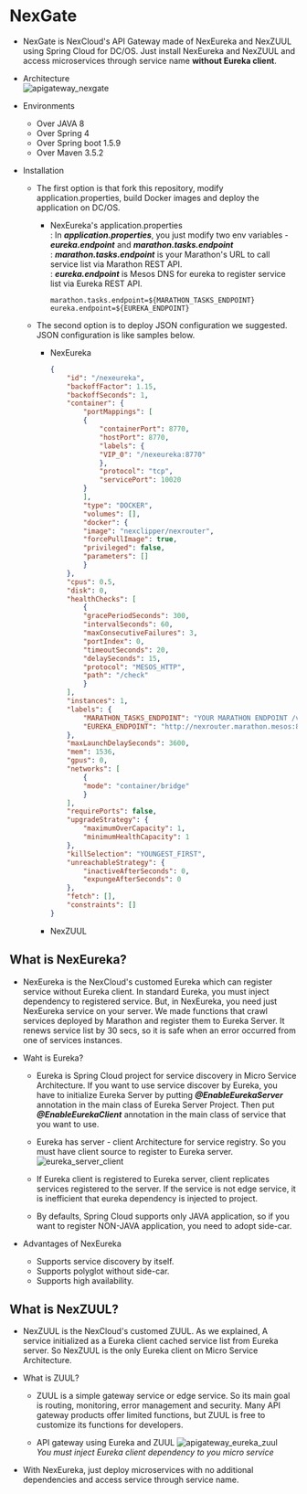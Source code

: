 # NexGate
* NexGate is NexCloud's API Gateway made of NexEureka and NexZUUL using Spring Cloud for DC/OS. Just install NexEureka and NexZUUL and access microservices through service name **without Eureka client**.

* Architecture  
    ![apigateway_nexgate](https://steemitimages.com/800x0//https://raw.githubusercontent.com/TheNexCloud/NexGate/dev-mg.kim/images/customed_eureka_zuul.PNG?raw=true)

* Environments
    * Over JAVA 8
    * Over Spring 4
    * Over Spring boot 1.5.9
    * Over Maven 3.5.2

* Installation
    * The first option is that fork this repository, modify application.properties, build Docker images and deploy the application on DC/OS.
        * NexEureka's application.properties  
        : In ***application.properties***, you just modify two env variables - ***eureka.endpoint*** and ***marathon.tasks.endpoint***  
        : ***marathon.tasks.endpoint*** is your Marathon's URL to call service list via Marathon REST API.  
        : ***eureka.endpoint*** is Mesos DNS for eureka to register service list via Eureka REST API.
            ```properties
            marathon.tasks.endpoint=${MARATHON_TASKS_ENDPOINT}
            eureka.endpoint=${EUREKA_ENDPOINT}
            ```
            
    * The second option is to deploy JSON configuration we suggested. JSON configuration is like samples below.
        * NexEureka
            ```json
            {
                "id": "/nexeureka",
                "backoffFactor": 1.15,
                "backoffSeconds": 1,
                "container": {
                    "portMappings": [
                    {
                        "containerPort": 8770,
                        "hostPort": 8770,
                        "labels": {
                        "VIP_0": "/nexeureka:8770"
                        },
                        "protocol": "tcp",
                        "servicePort": 10020
                    }
                    ],
                    "type": "DOCKER",
                    "volumes": [],
                    "docker": {
                    "image": "nexclipper/nexrouter",
                    "forcePullImage": true,
                    "privileged": false,
                    "parameters": []
                    }
                },
                "cpus": 0.5,
                "disk": 0,
                "healthChecks": [
                    {
                    "gracePeriodSeconds": 300,
                    "intervalSeconds": 60,
                    "maxConsecutiveFailures": 3,
                    "portIndex": 0,
                    "timeoutSeconds": 20,
                    "delaySeconds": 15,
                    "protocol": "MESOS_HTTP",
                    "path": "/check"
                    }
                ],
                "instances": 1,
                "labels": {
                    "MARATHON_TASKS_ENDPOINT": "YOUR MARATHON ENDPOINT /v2/tasks",
                    "EUREKA_ENDPOINT": "http://nexrouter.marathon.mesos:8770/eureka/apps/"
                },
                "maxLaunchDelaySeconds": 3600,
                "mem": 1536,
                "gpus": 0,
                "networks": [
                    {
                    "mode": "container/bridge"
                    }
                ],
                "requirePorts": false,
                "upgradeStrategy": {
                    "maximumOverCapacity": 1,
                    "minimumHealthCapacity": 1
                },
                "killSelection": "YOUNGEST_FIRST",
                "unreachableStrategy": {
                    "inactiveAfterSeconds": 0,
                    "expungeAfterSeconds": 0
                },
                "fetch": [],
                "constraints": []
            }
            ```

        * NexZUUL


## What is NexEureka?
* NexEureka is the NexCloud's customed Eureka which can register service without Eureka client. In standard Eureka, you must inject dependency to registered service. But, in NexEureka, you need just NexEureka service on your server. We made functions that crawl services deployed by Marathon and register them to Eureka Server. It renews service list by 30 secs, so it is safe when an error occurred from one of services instances.

* Waht is Eureka?
    * Eureka is Spring Cloud project for service discovery in Micro Service Architecture. If you want to use service discover by Eureka, you have to initialize Eureka Server by putting ***@EnableEurekaServer*** annotation in the main class of Eureka Server Project. Then put ***@EnableEurekaClient*** annotation in the main class of service that you want to use.

    * Eureka has server - client Architecture for service registry. So you must have client source to register to Eureka server.  
        ![eureka_server_client](https://steemitimages.com/600x0//https://github.com/TheNexCloud/NexGate/blob/dev-mg.kim/images/standard_eureka.png?raw=true)

    * If Eureka client is registered to Eureka server, client replicates services registered to the server. If the service is not edge service, it is inefficient that eureka dependency is injected to project.

    * By defaults, Spring Cloud supports only JAVA application, so if you want to register NON-JAVA application, you need to adopt side-car.

* Advantages of NexEureka
    * Supports service discovery by itself.
    * Supports polyglot without side-car.
    * Supports high availability.


## What is NexZUUL?
* NexZUUL is the NexCloud's customed ZUUL. As we explained, A service initialized as a Eureka client cached service list from Eureka server. So NexZUUL is the only Eureka client on Micro Service Architecture.

* What is ZUUL?
    * ZUUL is a simple gateway service or edge service. So its main goal is routing, monitoring, error management and security. Many API gateway products offer limited functions, but ZUUL is free to customize its functions for developers.

    * API gateway using Eureka and ZUUL
        ![apigateway_eureka_zuul](https://steemitimages.com/600x0//https://github.com/TheNexCloud/NexGate/blob/dev-mg.kim/images/standard_eureka_zuul.PNG?raw=true)  
        *You must inject Eureka client dependency to you micro service*

* With NexEureka, just deploy microservices with no additional dependencies and access service through service name.
